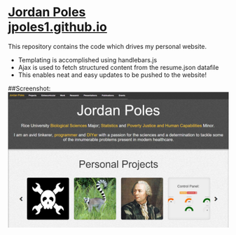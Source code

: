 <a href="http://jpoles1.github.io/" target="_blank"><h1>Jordan Poles<br>jpoles1.github.io</h1></a>
This repository contains the code which drives my personal website. 
- Templating is accomplished using handlebars.js
- Ajax is used to fetch structured content from the resume.json datafile
- This enables neat and easy updates to be pushed to the website!

##Screenshot:
<a href="http://jpoles1.github.io/" target="_blank">
  <img src="https://github.com/jpoles1/jpoles1.github.io/raw/master/img/screenshot.png"></img>
</a>
